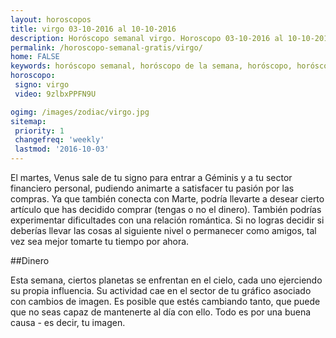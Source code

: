 ```yaml
---
layout: horoscopos
title: virgo 03-10-2016 al 10-10-2016 
description: Horóscopo semanal virgo. Horoscopo 03-10-2016 al 10-10-2016. Horoscopos univision gratis
permalink: /horoscopo-semanal-gratis/virgo/
home: FALSE
keywords: horóscopo semanal, horóscopo de la semana, horóscopo, horóscopo gratis,horóscopos, horóscopo esperanza gracia, horoscopos virgo la semana, horóscopos gratis, Tarot, Astrologia, Zodíaco, virgo, horoscopo gratis
horoscopo:
 signo: virgo
 video: 9zlbxPPFN9U

ogimg: /images/zodiac/virgo.jpg
sitemap:
 priority: 1
 changefreq: 'weekly'
 lastmod: '2016-10-03'
---
```



El martes, Venus sale de tu signo para entrar a Géminis y a tu sector financiero personal, pudiendo animarte a satisfacer tu pasión por las compras. Ya que también conecta con Marte, podría llevarte a desear cierto artículo que has decidido comprar (tengas o no el dinero). También podrías experimentar dificultades con una relación romántica. Si no logras decidir si deberías llevar las cosas al siguiente nivel o permanecer como amigos, tal vez sea mejor tomarte tu tiempo por ahora.

##Dinero

Esta semana, ciertos planetas se enfrentan en el cielo, cada uno ejerciendo su propia influencia. Su actividad cae en el sector de tu gráfico asociado con cambios de imagen. Es posible que estés cambiando tanto, que puede que no seas capaz de mantenerte al día con ello. Todo es por una buena causa - es decir, tu imagen.